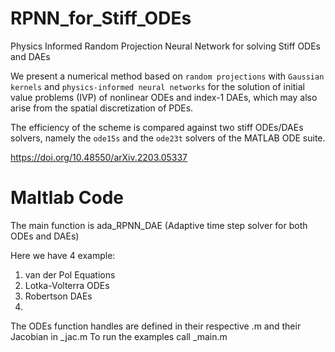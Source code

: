 # RPNN_for_Stiff_ODEs
Physics Informed Random Projection Neural Network for solving Stiff ODEs and DAEs

We present a numerical method based on ``random projections`` with ``Gaussian kernels`` and ``physics-informed neural networks`` for the solution of initial value problems (IVP) of nonlinear ODEs and index-1 DAEs, which may also arise from the spatial discretization of PDEs.

The efficiency of the scheme is compared against two stiff ODEs/DAEs solvers, namely the ``ode15s`` and the ``ode23t`` solvers of the MATLAB ODE suite.

https://doi.org/10.48550/arXiv.2203.05337


# Maltlab Code

The main function is ada_RPNN_DAE (Adaptive time step solver for both ODEs and DAEs)

Here we have 4 example:
1) van der Pol Equations
2) Lotka-Volterra ODEs
3) Robertson DAEs
4) 

The ODEs function handles are defined in their respective <file>.m and their Jacobian in <file>_jac.m
To run the examples call <file>_main.m
